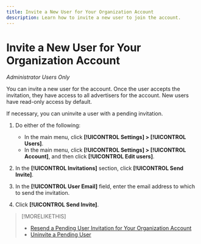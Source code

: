 ```yaml
---
title: Invite a New User for Your Organization Account
description: Learn how to invite a new user to join the account.
---
```

# Invite a New User for Your Organization Account

*Administrator Users Only*

You can invite a new user for the account. Once the user accepts the invitation, they have access to all advertisers for the account. New users have read-only access by default.

If necessary, you can uninvite a user with a pending invitation.

1. Do either of the following:

    * In the main menu, click **[!UICONTROL Settings] > [!UICONTROL Users]**.
    * In the main menu, click **[!UICONTROL Settings] > [!UICONTROL Account]**, and then click **[!UICONTROL Edit users]**.

1. In the **[!UICONTROL Invitations]** section, click **[!UICONTROL Send Invite]**.

1. In the **[!UICONTROL User Email]** field, enter the email address to which to send the invitation.

1. Click **[!UICONTROL Send Invite]**.

>[!MORELIKETHIS]
>
>* [Resend a Pending User Invitation for Your Organization Account](user-resend-invite.md)
>* [Uninvite a Pending User](user-uninvite.md)

<!-- >* [Edit User Permissions or Delete a User](user-edit.md) -->
